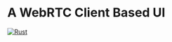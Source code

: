 # A WebRTC Client Based UI
[![Rust](https://github.com/dcnetwork/node/actions/workflows/rust.yml/badge.svg?branch=main)](https://github.com/dcnetwork/node/actions/workflows/rust.yml)

